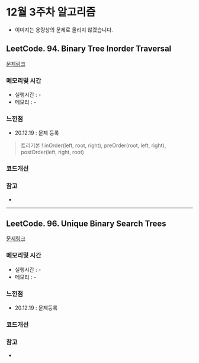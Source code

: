 # 12월 3주차 알고리즘

* 이미지는 용량상의 문제로 올리지 않겠습니다.

## LeetCode. 94. Binary Tree Inorder Traversal

[문제링크](https://leetcode.com/problems/binary-tree-inorder-traversal/)

### 메모리및 시간
* 실행시간 : -
* 메모리 : -   

### 느낀점
* 20.12.19 : 문제 등록  
> 트리기본 ! inOrder(left, root, right), preOrder(root, left, right), postOrder(left, right, root)

### 코드개선 


### 참고
*

---

## LeetCode. 96. Unique Binary Search Trees

[문제링크](https://leetcode.com/problems/unique-binary-search-trees/)

### 메모리및 시간
* 실행시간 : -
* 메모리 : - 

### 느낀점
* 20.12.19 : 문제등록  

### 코드개선 


### 참고
*

